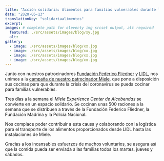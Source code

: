 ```yaml
---
title: "Acción solidaria: Alimentos para familias vulnerables durante la crisis del coronavirus"
date: "2020-05-13"
translationKey: "solidariaalimentos"
excerpt:
images: # complete path for eleventy img srcset output, alt required
  featured: ./src/assets/images/blog/xy.jpg
  alt:
gallery:
  - image: ./src/assets/images/blog/xx.jpg
  - image: ./src/assets/images/blog/xx.jpg
  - image: ./src/assets/images/blog/xx.jpg
  - image: ./src/assets/images/blog/xx.jpg
---
```


Junto con nuestros patrocinadores [Fundación Federico Fliedner](https://www.fliedner.es/news/es/noticias/pi/1/mi/56/ni/8829?es/noticias-fundacion-federico-fliedner/pi/1/mi/56/ni/8829) y [LIDL](https://empresa.lidl.es/), nos unimos a la [campaña de nuestro patrocinador Miele](https://www.miele.es/), que pone a disposición sus cocinas para que durante la crisis del coronavirus se pueda cocinar para familias vulnerables.

Tres días a la semana el _Miele Experience Center de Alcobendas_ se convierte en un espacio solidario. Se cocinan unas 500 raciones a la semana que se distribuen a través de la Fundación Federico Fliedner, la Fundación Madrina y la Policía Nacional.

Nos complace poder contribuir a esta causa y colaborando con la logística para el transporte de los alimentos proporcionados desde LIDL hasta las instalaciones de Miele.

Gracias a los incansables esfuerzos de muchos voluntarios, se asegura así que la comida pueda ser enviada a las familias todos los martes, jueves y sábados.
